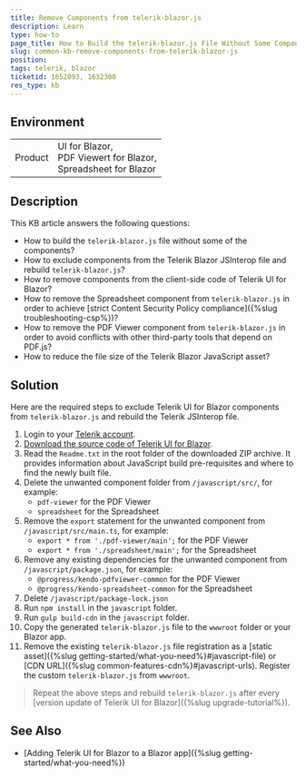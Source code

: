 ```yaml
---
title: Remove Components from telerik-blazor.js
description: Learn 
type: how-to
page_title: How to Build the telerik-blazor.js File Without Some Components
slug: common-kb-remove-components-from-telerik-blazor-js
position: 
tags: telerik, blazor
ticketid: 1652093, 1632300
res_type: kb
---
```


## Environment

<table>
    <tbody>
        <tr>
            <td>Product</td>
            <td>
                UI for Blazor, <br />
                PDF Viewert for Blazor, <br />
                Spreadsheet for Blazor
            </td>
        </tr>
    </tbody>
</table>


## Description

This KB article answers the following questions:

* How to build the `telerik-blazor.js` file without some of the components?
* How to exclude components from the Telerik Blazor JSInterop file and rebuild `telerik-blazor.js`?
* How to remove components from the client-side code of Telerik UI for Blazor?
* How to remove the Spreadsheet component from `telerik-blazor.js` in order to achieve [strict Content Security Policy compliance]({%slug troubleshooting-csp%})?
* How to remove the PDF Viewer component from `telerik-blazor.js` in order to avoid conflicts with other third-party tools that depend on PDF.js?
* How to reduce the file size of the Telerik Blazor JavaScript asset?


## Solution

Here are the required steps to exclude Telerik UI for Blazor components from `telerik-blazor.js` and rebuild the Telerik JSInterop file.

1. Login to your [Telerik account](https://www.telerik.com/account/).
1. [Download the source code of Telerik UI for Blazor](https://www.telerik.com/account/downloads/product-download?product=BLAZOR).
1. Read the `Readme.txt` in the root folder of the downloaded ZIP archive. It provides information about JavaScript build pre-requisites and where to find the newly built file.
1. Delete the unwanted component folder from `/javascript/src/`, for example:
    * `pdf-viewer` for the PDF Viewer
    * `spreadsheet` for the Spreadsheet
1. Remove the `export` statement for the unwanted component from `/javascript/src/main.ts`, for example:
    * `export * from './pdf-viewer/main';` for the PDF Viewer
    * `export * from './spreadsheet/main';` for the Spreadsheet
1. Remove any existing dependencies for the unwanted component from `/javascript/package.json`, for example:
    * `@progress/kendo-pdfviewer-common` for the PDF Viewer
    * `@progress/kendo-spreadsheet-common` for the Spreadsheet
1. Delete `/javascript/package-lock.json`
1. Run `npm install` in the `javascript` folder.
1. Run `gulp build-cdn` in the `javascript` folder.
1. Copy the generated `telerik-blazor.js` file to the `wwwroot` folder or your Blazor app.
1. Remove the existing `telerik-blazor.js` file registration as a [static asset]({%slug getting-started/what-you-need%}#javascript-file) or [CDN URL]({%slug common-features-cdn%}#javascript-urls). Register the custom `telerik-blazor.js` from `wwwroot`.

> Repeat the above steps and rebuild `telerik-blazor.js` after every [version update of Telerik UI for Blazor]({%slug upgrade-tutorial%}).

## See Also

* [Adding Telerik UI for Blazor to a Blazor app]({%slug getting-started/what-you-need%})
